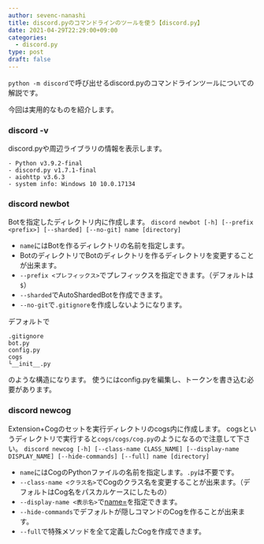 ```yaml
---
author: sevenc-nanashi
title: discord.pyのコマンドラインのツールを使う【discord.py】
date: 2021-04-29T22:29:00+09:00
categories:
  - discord.py
type: post
draft: false
---
```

`python -m discord`で呼び出せるdiscord.pyのコマンドラインツールについての解説です。

今回は実用的なものを紹介します。

### discord -v
discord.pyや周辺ライブラリの情報を表示します。
```
- Python v3.9.2-final
- discord.py v1.7.1-final
- aiohttp v3.6.3
- system info: Windows 10 10.0.17134
```

### discord newbot
Botを指定したディレクトリ内に作成します。
`discord newbot [-h] [--prefix <prefix>] [--sharded] [--no-git] name [directory]`
- `name`にはBotを作るディレクトリの名前を指定します。
- BotのディレクトリでBotのディレクトリを作るディレクトリを変更することが出来ます。
- `--prefix <プレフィックス>`でプレフィックスを指定できます。（デフォルトは`$`）
- `--sharded`でAutoShardedBotを作成できます。
- `--no-git`で`.gitignore`を作成しないようになります。

デフォルトで
```
.gitignore
bot.py
config.py
cogs
└__init__.py
```
のような構造になります。
使うにはconfig.pyを編集し、トークンを書き込む必要があります。

### discord newcog
Extension+Cogのセットを実行ディレクトリのcogs内に作成します。
cogsというディレクトリで実行すると`cogs/cogs/cog.py`のようになるので注意して下さい。
`discord newcog [-h] [--class-name CLASS_NAME] [--display-name DISPLAY_NAME] [--hide-commands] [--full] name [directory]`
- `name`にはCogのPythonファイルの名前を指定します。`.py`は不要です。
- `--class-name <クラス名>`でCogのクラス名を変更することが出来ます。（デフォルトはCog名をパスカルケースにしたもの）
- `--display-name <表示名>`で[name=](https://discordpy.readthedocs.io/ja/latest/ext/commands/api.html#discord.ext.commands.CogMeta.name)を指定できます。
- `--hide-commands`でデフォルトが隠しコマンドのCogを作ることが出来ます。
- `--full`で特殊メソッドを全て定義したCogを作成できます。

